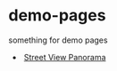 # demo-pages
something for demo pages

*  [Street View Panorama](http://bit.ly/street-view-panorama)
